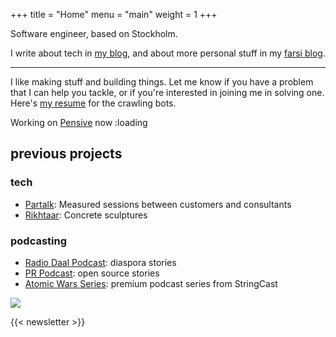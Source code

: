 +++
title = "Home"
menu = "main"
weight = 1
+++

Software engineer, based on Stockholm.

I write about tech in [my blog](/blog), and about more personal stuff in my [farsi blog](https://fa.arashtaher.com/).

---

I like making stuff and building things. Let me know if you have a problem that I can help you tackle, or if you're interested in joining me in solving one. Here's [my resume](/resume/arashtaher.html) for the crawling bots.

Working on [Pensive](https://getpensive.com) now :loading

## previous projects

### tech
- [Partalk](https://github.com/arashThr/partalk/): Measured sessions between customers and consultants
- [Rikhtaar](http://rikhtaar.ir/): Concrete sculptures

### podcasting
- [Radio Daal Podcast](https://radiodaal.ir/): diaspora stories
- [PR Podcast](https://arashthr.github.io/prpodcast-website/): open source stories
- [Atomic Wars Series](https://soundcloud.com/atomicwarseries): premium podcast series from StringCast

![](/images/daal.jpg)

{{< newsletter >}}